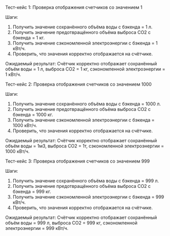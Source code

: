 Тест-кейс 1: Проверка отображения счетчиков со значением 1

Шаги:
1. Получить значение сохранённого объёма воды с бэкенда = 1 л.
2. Получить значение предотвращённого объёма выброса CO2 с бэкенда = 1 кг.
3. Получить значение сэкономленной электроэнергии с бэкенда = 1 кВт/ч.
4. Проверить, что значения корректно отображается на счётчике.

Ожидаемый результат: Счётчик корректно отображает сохранённый объём воды = 1 л, выброса CO2 = 1 кг,
сэкономленной электроэнергии = 1 кВт/ч.

Тест-кейс 2: Проверка отображения счетчиков со значением 1000

Шаги:
1. Получить значение сохранённого объёма воды с бэкенда = 1000 л.
2. Получить значение предотвращённого объёма выброса CO2 с бэкенда = 1000 кг.
3. Получить значение сэкономленной электроэнергии с бэкенда = 1000 кВт/ч.
4. Проверить, что значения корректно отображается на счётчике.

Ожидаемый результат: Счётчик корректно отображает сохранённый объём воды = 1м3, выброса CO2 = 1т,
сэкономленной электроэнергии = 1000 кВт/ч.

Тест-кейс 3: Проверка отображения счетчиков со значением 999

Шаги:
1. Получить значение сохранённого объёма воды с бэкенда = 999 л.
2. Получить значение предотвращённого объёма выброса CO2 с бэкенда = 999 кг.
3. Получить значение сэкономленной электроэнергии с бэкенда = 999 кВт/ч.
4. Проверить, что значения корректно отображается на счётчике.

Ожидаемый результат: Счётчик корректно отображает сохранённый объём воды = 999 л, выброса CO2 = 999 кг,
сэкономленной электроэнергии = 999 кВт/ч.
